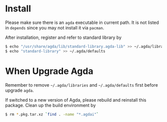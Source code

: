 # Install

Please make sure there is an `agda` executable in current path. It is not
listed in `depends` since you may not install it via `pacman`.

After installation, register and refer to standard library by

``` bash
$ echo "/usr/share/agda/lib/standard-library.agda-lib" >> ~/.agda/libraries
$ echo "standard-library" >> ~/.agda/defaults
```

# When Upgrade Agda

Remember to remove `~/.agda/libraries` and `~/.agda/defaults` first before upgrade `agda`.

If switched to a new version of Agda, please rebuild and reinstall this package.
Clean up the build environment by

``` bash
$ rm *.pkg.tar.xz `find . -name "*.agdai"`
```
